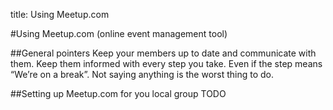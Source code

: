 title: Using Meetup.com

#Using Meetup.com (online event management tool)

##General pointers
Keep your members up to date and communicate with them. 
Keep them informed with every step you take. 
Even if the step means “We’re on a break”. 
Not saying anything is the worst thing to do.

##Setting up Meetup.com for you local group
TODO